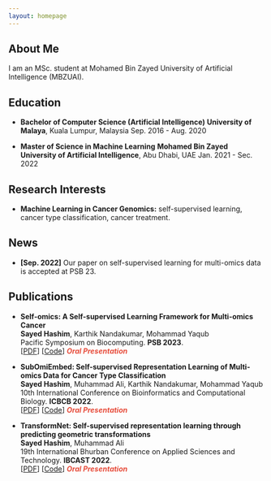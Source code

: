 ```yaml
---
layout: homepage
---
```


## About Me

I am an MSc. student at Mohamed Bin Zayed University of Artificial Intelligence (MBZUAI).

## Education

- **Bachelor of Computer Science (Artificial Intelligence)**
  **University of Malaya**, Kuala Lumpur, Malaysia
  Sep. 2016 - Aug. 2020
 
- **Master of Science in Machine Learning**
  **Mohamed Bin Zayed University of Artificial Intelligence**, Abu Dhabi, UAE
  Jan. 2021 - Sec. 2022

## Research Interests

- **Machine Learning in Cancer Genomics:** self-supervised learning, cancer type classification, cancer treatment.

## News

- **[Sep. 2022]** Our paper on self-supervised learning for multi-omics data is accepted at PSB 23.

## Publications

- **Self-omics: A Self-supervised Learning Framework for Multi-omics Cancer**
  <br>
  **Sayed Hashim**, Karthik Nandakumar, Mohammad Yaqub
  <br>
  Pacific Symposium on Biocomputing. **PSB 2023**.
  <br>
  [[PDF](https://www.worldscientific.com/doi/pdf/10.1142/9789811270611_0025)] [[Code](https://github.com/hashimsayed0/self-omics)] <strong><i style="color:#e74d3c">Oral Presentation</i></strong>

- **SubOmiEmbed: Self-supervised Representation Learning of Multi-omics Data for Cancer Type Classification**
  <br>
  **Sayed Hashim**, Muhammad Ali, Karthik Nandakumar, Mohammad Yaqub
  <br>
  10th International Conference on Bioinformatics and Computational Biology. **ICBCB 2022**.
  <br>
  [[PDF](https://ieeexplore.ieee.org/document/9802478)] [[Code](https://github.com/hashimsayed0/SubOmiEmbed)] <strong><i style="color:#e74d3c">Oral Presentation</i></strong>

- **TransformNet: Self-supervised representation learning through predicting geometric transformations**
  <br>
  **Sayed Hashim**, Muhammad Ali
  <br>
  19th International Bhurban Conference on Applied Sciences and Technology. **IBCAST 2022**.
  <br>
  [[PDF](https://arxiv.org/pdf/2202.04181.pdf)] [[Code](https://github.com/hashimsayed0/TransformNet)] <strong><i style="color:#e74d3c">Oral Presentation</i></strong>
